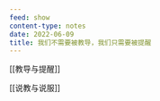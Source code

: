 ```yaml
---
feed: show
content-type: notes
date: 2022-06-09
title: 我们不需要被教导，我们只需要被提醒
---
```


[[教导与提醒]]

[[说教与说服]]
